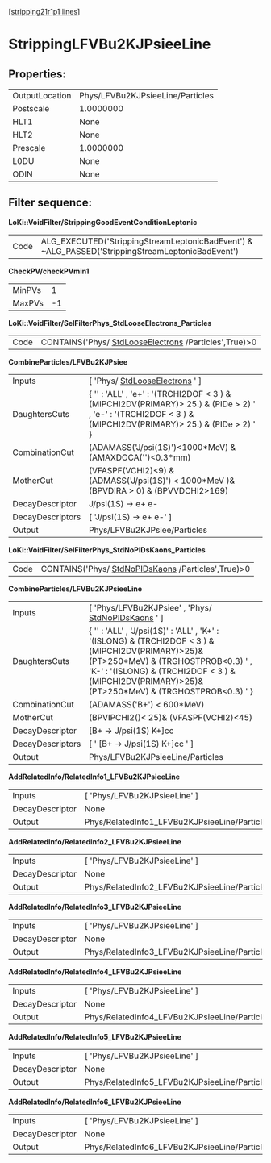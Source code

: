 [[stripping21r1p1 lines]](./stripping21r1p1-index)

# StrippingLFVBu2KJPsieeLine

## Properties:

|                |                                  |
|----------------|----------------------------------|
| OutputLocation | Phys/LFVBu2KJPsieeLine/Particles |
| Postscale      | 1.0000000                        |
| HLT1           | None                             |
| HLT2           | None                             |
| Prescale       | 1.0000000                        |
| L0DU           | None                             |
| ODIN           | None                             |

## Filter sequence:

**LoKi::VoidFilter/StrippingGoodEventConditionLeptonic**

|      |                                                                                                   |
|------|---------------------------------------------------------------------------------------------------|
| Code | ALG_EXECUTED('StrippingStreamLeptonicBadEvent') & \~ALG_PASSED('StrippingStreamLeptonicBadEvent') |

**CheckPV/checkPVmin1**

|        |     |
|--------|-----|
| MinPVs | 1   |
| MaxPVs | -1  |

**LoKi::VoidFilter/SelFilterPhys_StdLooseElectrons_Particles**

|      |                                                                                               |
|------|-----------------------------------------------------------------------------------------------|
| Code | CONTAINS('Phys/ [StdLooseElectrons](./stripping21r1p1-stdlooseelectrons) /Particles',True)\>0 |

**CombineParticles/LFVBu2KJPsiee**

|                  |                                                                                                                                                                  |
|------------------|------------------------------------------------------------------------------------------------------------------------------------------------------------------|
| Inputs           | [ 'Phys/ [StdLooseElectrons](./stripping21r1p1-stdlooseelectrons) ' ]                                                                                          |
| DaughtersCuts    | { '' : 'ALL' , 'e+' : '(TRCHI2DOF \< 3 ) & (MIPCHI2DV(PRIMARY)\> 25.) & (PIDe \> 2) ' , 'e-' : '(TRCHI2DOF \< 3 ) & (MIPCHI2DV(PRIMARY)\> 25.) & (PIDe \> 2) ' } |
| CombinationCut   | (ADAMASS('J/psi(1S)')\<1000\*MeV) & (AMAXDOCA('')\<0.3\*mm)                                                                                                      |
| MotherCut        | (VFASPF(VCHI2)\<9) & (ADMASS('J/psi(1S)') \< 1000\*MeV )& (BPVDIRA \> 0) & (BPVVDCHI2\>169)                                                                      |
| DecayDescriptor  | J/psi(1S) -\> e+ e-                                                                                                                                              |
| DecayDescriptors | [ 'J/psi(1S) -\> e+ e-' ]                                                                                                                                      |
| Output           | Phys/LFVBu2KJPsiee/Particles                                                                                                                                     |

**LoKi::VoidFilter/SelFilterPhys_StdNoPIDsKaons_Particles**

|      |                                                                                         |
|------|-----------------------------------------------------------------------------------------|
| Code | CONTAINS('Phys/ [StdNoPIDsKaons](./stripping21r1p1-stdnopidskaons) /Particles',True)\>0 |

**CombineParticles/LFVBu2KJPsieeLine**

|                  |                                                                                                                                                                                                                                                      |
|------------------|------------------------------------------------------------------------------------------------------------------------------------------------------------------------------------------------------------------------------------------------------|
| Inputs           | [ 'Phys/LFVBu2KJPsiee' , 'Phys/ [StdNoPIDsKaons](./stripping21r1p1-stdnopidskaons) ' ]                                                                                                                                                             |
| DaughtersCuts    | { '' : 'ALL' , 'J/psi(1S)' : 'ALL' , 'K+' : '(ISLONG) & (TRCHI2DOF \< 3 ) &(MIPCHI2DV(PRIMARY)\>25)& (PT\>250\*MeV) & (TRGHOSTPROB\<0.3) ' , 'K-' : '(ISLONG) & (TRCHI2DOF \< 3 ) &(MIPCHI2DV(PRIMARY)\>25)& (PT\>250\*MeV) & (TRGHOSTPROB\<0.3) ' } |
| CombinationCut   | (ADAMASS('B+') \< 600\*MeV)                                                                                                                                                                                                                          |
| MotherCut        | (BPVIPCHI2()\< 25)& (VFASPF(VCHI2)\<45)                                                                                                                                                                                                              |
| DecayDescriptor  | [B+ -\> J/psi(1S) K+]cc                                                                                                                                                                                                                            |
| DecayDescriptors | [ ' [B+ -\> J/psi(1S) K+]cc ' ]                                                                                                                                                                                                                  |
| Output           | Phys/LFVBu2KJPsieeLine/Particles                                                                                                                                                                                                                     |

**AddRelatedInfo/RelatedInfo1_LFVBu2KJPsieeLine**

|                 |                                               |
|-----------------|-----------------------------------------------|
| Inputs          | [ 'Phys/LFVBu2KJPsieeLine' ]                |
| DecayDescriptor | None                                          |
| Output          | Phys/RelatedInfo1_LFVBu2KJPsieeLine/Particles |

**AddRelatedInfo/RelatedInfo2_LFVBu2KJPsieeLine**

|                 |                                               |
|-----------------|-----------------------------------------------|
| Inputs          | [ 'Phys/LFVBu2KJPsieeLine' ]                |
| DecayDescriptor | None                                          |
| Output          | Phys/RelatedInfo2_LFVBu2KJPsieeLine/Particles |

**AddRelatedInfo/RelatedInfo3_LFVBu2KJPsieeLine**

|                 |                                               |
|-----------------|-----------------------------------------------|
| Inputs          | [ 'Phys/LFVBu2KJPsieeLine' ]                |
| DecayDescriptor | None                                          |
| Output          | Phys/RelatedInfo3_LFVBu2KJPsieeLine/Particles |

**AddRelatedInfo/RelatedInfo4_LFVBu2KJPsieeLine**

|                 |                                               |
|-----------------|-----------------------------------------------|
| Inputs          | [ 'Phys/LFVBu2KJPsieeLine' ]                |
| DecayDescriptor | None                                          |
| Output          | Phys/RelatedInfo4_LFVBu2KJPsieeLine/Particles |

**AddRelatedInfo/RelatedInfo5_LFVBu2KJPsieeLine**

|                 |                                               |
|-----------------|-----------------------------------------------|
| Inputs          | [ 'Phys/LFVBu2KJPsieeLine' ]                |
| DecayDescriptor | None                                          |
| Output          | Phys/RelatedInfo5_LFVBu2KJPsieeLine/Particles |

**AddRelatedInfo/RelatedInfo6_LFVBu2KJPsieeLine**

|                 |                                               |
|-----------------|-----------------------------------------------|
| Inputs          | [ 'Phys/LFVBu2KJPsieeLine' ]                |
| DecayDescriptor | None                                          |
| Output          | Phys/RelatedInfo6_LFVBu2KJPsieeLine/Particles |
